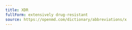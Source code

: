```yaml
---
title: XDR
fullForm: extensively drug-resistant
source: https://openmd.com/dictionary/abbreviations/x
---
```

